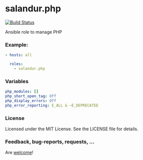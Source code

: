 salandur.php
============

[![Build Status](https://travis-ci.org/salandur/salandur.postfix.svg?branch=master)](https://travis-ci.org/salandur/salandur.postfix)

Ansible role to manage PHP

### Example:

```yaml
- hosts: all

  roles:
    - salandur.php
```

### Variables

```yaml
php_modules: []
php_short_open_tag: Off
php_display_errors: Off
php_error_reporting: E_ALL & ~E_DEPRECATED
```

### License

Licensed under the MIT License. See the LICENSE file for details.

### Feedback, bug-reports, requests, ...

Are [welcome](https://github.com/salandur/salandur.php/issues)!
